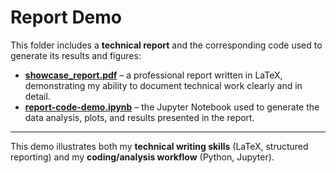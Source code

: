 # Report Demo

This folder includes a **technical report** and the corresponding code used to generate its results and figures:

- [**showcase_report.pdf**](./showcase_report.pdf) – a professional report written in LaTeX, demonstrating my ability to document technical work clearly and in detail.  
- [**report-code-demo.ipynb**](./report-code-demo.ipynb) – the Jupyter Notebook used to generate the data analysis, plots, and results presented in the report.  

---

This demo illustrates both my **technical writing skills** (LaTeX, structured reporting) and my **coding/analysis workflow** (Python, Jupyter).
